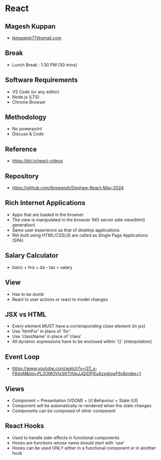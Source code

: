 # React

## Magesh Kuppan
- tkmagesh77@gmail.com

## Break
- Lunch Break : 1:30 PM (30 mins)

## Software Requirements
- VS Code (or any editor)
- Node.js (LTS)
- Chrome Browser

## Methodology
- No powerpoint
- Discuss & Code

## Reference
- https://bit.ly/react-videos

## Repository
- https://github.com/tkmagesh/Deshaw-React-May-2024

## Rich Internet Applications
- Apps that are loaded in the browser
- The view is manipulated in the browser (NO server side view(html) generation)
- Same user experience as that of desktop applications
- RIA built using HTML/CSS/JS are called as Single Page Applications (SPA)

## Salary Calculator
- basic + hra + da - tax = salary

## View
- Has to be dumb
- React to user actions or react to model changes

## JSX vs HTML
- Every element MUST have a corrensponding close element (in jsx)
- Use 'htmlFor' in place of 'for'
- Use 'className' in place of 'class'
- All dynamic expressions have to be enclosed within '{}' (interpolation)

## Event Loop
- https://www.youtube.com/watch?v=i3T_x-F64sM&list=PL2OMOVtxSKThVeJJQjDPj5uAzsgIowF6x&index=1

## Views
- Component = Presentation (VDOM) + UI Behaviour + State (UI)
- Component will be automatically re-rendered when the state changes
- Components can be composed of other component

## React Hooks
- Used to handle side-effects in functional components
- Hooks are functions whose name should start with 'use'
- Hooks can be used ONLY either in a functional component or in another hook
